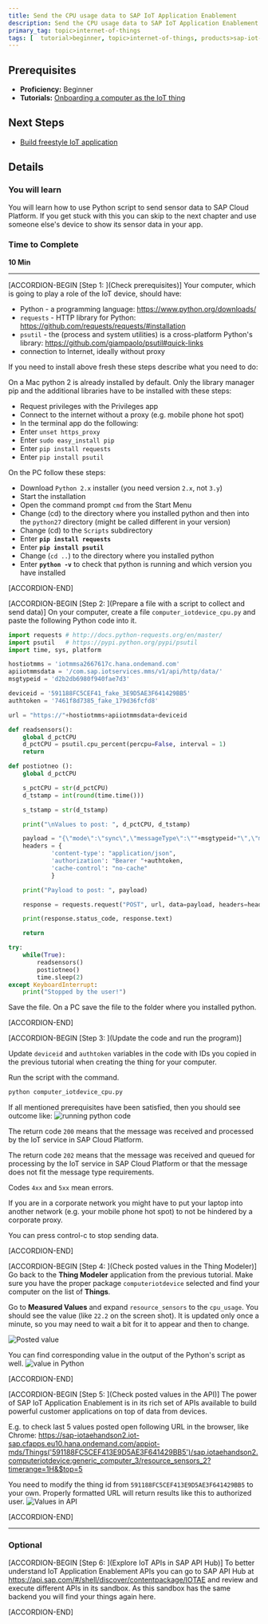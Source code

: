 ```yaml
---
title: Send the CPU usage data to SAP IoT Application Enablement
description: Send the CPU usage data to SAP IoT Application Enablement via SAP Cloud Platform IoT service for Neo environment
primary_tag: topic>internet-of-things
tags: [  tutorial>beginner, topic>internet-of-things, products>sap-iot-application-enablement, products>sap-cloud-platform ]
---
```


## Prerequisites  
 - **Proficiency:** Beginner
 - **Tutorials:** [Onboarding a computer as the IoT thing](https://www.sap.com/developer/tutorials/iotae-comp-thingmodeler0.html)


## Next Steps
- [Build freestyle IoT application](https://www.sap.com/developer/tutorials/iotae-comp-buildappmc0.html)

## Details
### You will learn  
You will learn how to use Python script to send sensor data to SAP Cloud Platform. If you get stuck with this you can skip to the next chapter and use someone else's device to show its sensor data in your app.

### Time to Complete
**10 Min**

---

[ACCORDION-BEGIN [Step 1: ](Check prerequisites)]
Your computer, which is going to play a role of the IoT device, should have:
 - Python - a programming language: <https://www.python.org/downloads/>
 - `requests` - HTTP library for Python: <https://github.com/requests/requests/#installation>
 - `psutil` - the (process and system utilities) is a cross-platform Python's library: <https://github.com/giampaolo/psutil#quick-links>
 - connection to Internet, ideally without proxy

If you need to install above fresh these steps describe what you need to do:

On a Mac python 2 is already installed by default. Only the library manager pip and the additional libraries have to be installed with these steps:
 - Request privileges with the Privileges app
 - Connect to the internet without a proxy (e.g. mobile phone hot spot)
 - In the terminal app do the following:
 - Enter `unset https_proxy`
 - Enter `sudo easy_install pip`
 - Enter `pip install requests`
 - Enter `pip install psutil`

On the PC follow these steps:

 - Download `Python 2.x` installer (you need version `2.x`, not `3.y`)
 - Start the installation
 - Open the command prompt `cmd` from the Start Menu
 - Change (cd) to the directory where you installed python and then into the `python27` directory (might be called different in your version)
 - Change (cd) to the `Scripts` subdirectory
 - Enter **`pip install requests`**
 - Enter **`pip install psutil`**
 - Change (`cd ..`) to the directory where you installed python
 - Enter **`python -v`** to check that python is running and which version you have installed

[ACCORDION-END]

[ACCORDION-BEGIN [Step 2: ](Prepare a file with a script to collect and send data)]
On your computer, create a file `computer_iotdevice_cpu.py` and paste the following Python code into it.

```python
import requests # http://docs.python-requests.org/en/master/
import psutil   # https://pypi.python.org/pypi/psutil
import time, sys, platform

hostiotmms = 'iotmmsa2667617c.hana.ondemand.com'
apiiotmmsdata = '/com.sap.iotservices.mms/v1/api/http/data/'
msgtypeid = 'd2b2db6980f940fae7d3'

deviceid = '591188FC5CEF41_fake_3E9D5AE3F641429BB5'
authtoken = '7461f8d7385_fake_179d36fcfd8'

url = "https://"+hostiotmms+apiiotmmsdata+deviceid

def readsensors():
	global d_pctCPU
	d_pctCPU = psutil.cpu_percent(percpu=False, interval = 1)
	return

def postiotneo ():
	global d_pctCPU

	s_pctCPU = str(d_pctCPU)
	d_tstamp = int(round(time.time()))

	s_tstamp = str(d_tstamp)

	print("\nValues to post: ", d_pctCPU, d_tstamp)

	payload = "{\"mode\":\"sync\",\"messageType\":\""+msgtypeid+"\",\"messages\":[{\"cpu_usage\":"+s_pctCPU+",\"cpu_type\":\"generic\",\"_time\":"+s_tstamp+"}]}"
	headers = {
			'content-type': "application/json",
			'authorization': "Bearer "+authtoken,
			'cache-control': "no-cache"
			}

	print("Payload to post: ", payload)

	response = requests.request("POST", url, data=payload, headers=headers)

	print(response.status_code, response.text)

	return

try:
	while(True):
		readsensors()
		postiotneo()
		time.sleep(2)
except KeyboardInterrupt:
	print("Stopped by the user!")
```

Save the file. On a PC save the file to the folder where you installed python.

[ACCORDION-END]


[ACCORDION-BEGIN [Step 3: ](Update the code and run the program)]

Update `deviceid` and `authtoken` variables in the code with IDs you copied in the previous tutorial when creating the thing for your computer.

Run the script with the command.
```sh
python computer_iotdevice_cpu.py
```

If all mentioned prerequisites have been satisfied, then you should see outcome like:
![running python code](iotaecomppy0010.jpg)

The return code `200` means that the message was received and processed by the IoT service in SAP Cloud Platform.

The return code `202` means that the message was received and queued for processing by the IoT service in SAP Cloud Platform or that the message does not fit the message type requirements.

Codes `4xx` and `5xx` mean errors.

If you are in a corporate network you might have to put your laptop into another network (e.g. your mobile phone hot spot) to not be hindered by a corporate proxy.

You can press control-c to stop sending data.


[ACCORDION-END]

[ACCORDION-BEGIN [Step 4: ](Check posted values in the Thing Modeler)]
Go back to the **Thing Modeler** application from the previous tutorial. Make sure you have the proper package `computeriotdevice` selected and find your computer on the list of **Things**.

Go to **Measured Values** and expand `resource_sensors` to the `cpu_usage`. You should see the value (like `22.2` on the screen shot). It is updated only once a minute, so you may need to wait a bit for it to appear and then to change.

![Posted value](iotaecomppy0020.jpg)

You can find corresponding value in the output of the Python's script as well.
![value in Python](iotaecomppy0030.jpg)


[ACCORDION-END]

[ACCORDION-BEGIN [Step 5: ](Check posted values in the API)]
The power of SAP IoT Application Enablement is in its rich set of APIs available to build powerful customer applications on top of data from devices.

E.g. to check last 5 values posted open following URL in the browser, like Chrome: <https://sap-iotaehandson2.iot-sap.cfapps.eu10.hana.ondemand.com/appiot-mds/Things('591188FC5CEF413E9D5AE3F641429BB5')/sap.iotaehandson2.computeriotdevice:generic_computer_3/resource_sensors_2?timerange=1H&$top=5>

You need to modify the thing id from `591188FC5CEF413E9D5AE3F641429BB5` to your own. Properly formatted URL will return results like this to authorized user.
![Values in API](iotaecomppy0040.jpg)


[ACCORDION-END]

---

### Optional


[ACCORDION-BEGIN [Step 6: ](Explore IoT APIs in SAP API Hub)]
To better understand IoT Application Enablement APIs you can go to SAP API Hub at <https://api.sap.com/#/shell/discover/contentpackage/IOTAE> and review and execute different APIs in its sandbox. As this sandbox has the same backend you will find your things again here.


[ACCORDION-END]

